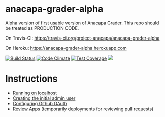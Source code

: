 # anacapa-grader-alpha

Alpha version of first usable version of Anacapa Grader.    This repo should be treated as PRODUCTION CODE.
 
On Travis-CI: https://travis-ci.org/project-anacapa/anacapa-grader-alpha

On Heroku: https://anacapa-grader-alpha.herokuapp.com

[![Build Status](https://travis-ci.org/project-anacapa/anacapa-grader-alpha.svg?branch=master)](https://travis-ci.org/project-anacapa/anacapa-grader-alpha)   [![Code Climate](https://codeclimate.com/github/project-anacapa/anacapa-grader-alpha/badges/gpa.svg)](https://codeclimate.com/github/project-anacapa/anacapa-grader-alpha)   [![Test Coverage](https://codeclimate.com/github/project-anacapa/anacapa-grader-alpha/badges/coverage.svg)](https://codeclimate.com/github/project-anacapa/anacapa-grader-alpha/coverage)     <a href="https://codeclimate.com/github/project-anacapa/anacapa-grader-alpha"><img src="https://codeclimate.com/github/project-anacapa/anacapa-grader-alpha/badges/issue_count.svg" /></a>

# Instructions

* [Running on localhost](/INSTRUCTIONS/localhost.md)  
* [Creating the initial admin user](/INSTRUCTIONS/initial-admin-user.md)	
* [Configuring Github OAuth](/INSTRUCTIONS/oauth-configuration.md) 
* [Review Apps](/INSTRUCTIONS/review-apps.md) (temporarily deployments for reviewing pull requests)
